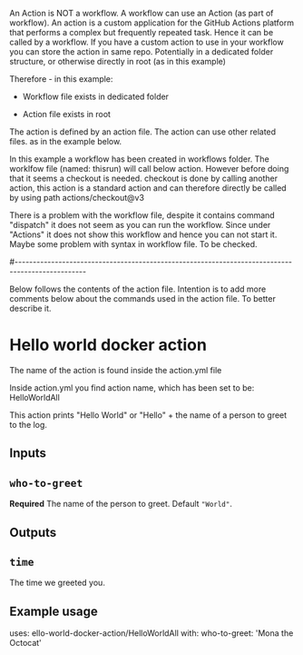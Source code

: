 An Action is NOT a workflow. A workflow can use an Action (as part of workflow).
An action is a custom application for the GitHub Actions platform that performs a complex but frequently repeated task. Hence it can be called by a workflow.
If you have a custom action to use in your workflow you can store the action in same repo. Potentially in a dedicated folder structure, or otherwise directly in root (as in this example)

Therefore - in this example:

* Workflow file exists in dedicated folder

* Action file exists in root

The action is defined by an action file. The action can use other related files. as in the example below.

In this example a workflow has been created in workflows folder. The worklfow file (named: thisrun) will call below action. However before doing that it seems a checkout is needed. checkout is done by calling another action, this action is a standard action and can therefore directly be called by using path actions/checkout@v3

There is a problem with the workflow file, despite it contains command "dispatch" it does not seem as you can run the workflow. Since under "Actions" it does not show this workflow and hence you can not start it. Maybe some problem with syntax in workflow file. To be checked.

#-------------------------------------------------------------------------------------------------

Below follows the contents of the action file. Intention is to add more comments below about the commands used in the action file. To better describe it.

# Hello world docker action
The name of the action is found inside the action.yml file

Inside action.yml you find action name, which has been set to be: HelloWorldAll

This action prints "Hello World" or "Hello" + the name of a person to greet to the log.

## Inputs

## `who-to-greet`

**Required** The name of the person to greet. Default `"World"`.

## Outputs

## `time`

The time we greeted you.

## Example usage

uses: ello-world-docker-action/HelloWorldAll
with:
  who-to-greet: 'Mona the Octocat'
